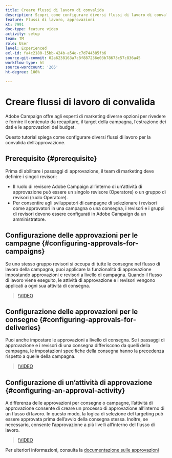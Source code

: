```yaml
---
title: Creare flussi di lavoro di convalida
description: Scopri come configurare diversi flussi di lavoro di convalida dell’approvazione.
feature: Flussi di lavoro, approvazioni
kt: 7991
doc-type: feature video
activity: setup
team: TM
role: User
level: Experienced
exl-id: fa4c2180-15bb-424b-a54e-c7d744385fb6
source-git-commit: 02a6238163a7c8f887236e03b78673c57c836a45
workflow-type: ht
source-wordcount: '265'
ht-degree: 100%

---
```


# Creare flussi di lavoro di convalida

Adobe Campaign offre agli esperti di marketing diverse opzioni per rivedere e fornire il contenuto da recapitare, il target della campagna, l’estrazione dei dati e le approvazioni del budget.

Questo tutorial spiega come configurare diversi flussi di lavoro per la convalida dell’approvazione.

## Prerequisito {#prerequisite}

Prima di abilitare i passaggi di approvazione, il team di marketing deve definire i singoli revisori:

* Il ruolo di revisore Adobe Campaign all’interno di un’attività di approvazione può essere un singolo revisore (Operatore) o un gruppo di revisori (ruolo Operatore).
* Per consentire agli sviluppatori di campagne di selezionare i revisori come approvatori in una campagna o una consegna, i revisori e i gruppi di revisori devono essere configurati in Adobe Campaign da un amministratore.

## Configurazione delle approvazioni per le campagne  {#configuring-approvals-for-campaigns}

Se uno stesso gruppo revisori si occupa di tutte le consegne nel flusso di lavoro della campagna, puoi applicare la funzionalità di approvazione impostando approvazioni e revisori a livello di campagna. Quando il flusso di lavoro viene eseguito, le attività di approvazione e i revisori vengono applicati a ogni sua attività di consegna.

>[!VIDEO](https://video.tv.adobe.com/v/25175?quality=12)

## Configurazione delle approvazioni per le consegne  {#configuring-approvals-for-deliveries}

Puoi anche impostare le approvazioni a livello di consegna. Se i passaggi di approvazione e i revisori di una consegna differiscono da quelli della campagna, le impostazioni specifiche della consegna hanno la precedenza rispetto a quelle della campagna.

>[!VIDEO](https://video.tv.adobe.com/v/25176?quality=12)

## Configurazione di un’attività di approvazione  {#configuring-an-approval-activity}

A differenza delle approvazioni per consegne o campagne, l’attività di approvazione consente di creare un processo di approvazione all’interno di un flusso di lavoro. In questo modo, la logica di selezione del targeting può essere approvata prima dell’avvio della consegna stessa. Inoltre, se necessario, consente l’approvazione a più livelli all’interno del flusso di lavoro.

>[!VIDEO](https://video.tv.adobe.com/v/25174?quality=12)

Per ulteriori informazioni, consulta la [documentazione sulle approvazioni](https://experienceleague.adobe.com/docs/campaign-classic/using/automating-with-workflows/flow-control-activities/approval.html?lang=it)
